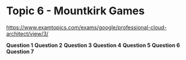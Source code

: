 # Topic 6 - Mountkirk Games

https://www.examtopics.com/exams/google/professional-cloud-architect/view/3/

**Question 1**
**Question 2**
**Question 3**
**Question 4**
**Question 5**
**Question 6**
**Question 7**
